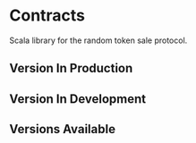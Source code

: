 # Contracts
Scala library for the random token sale protocol.

## Version In Production

## Version In Development

## Versions Available
